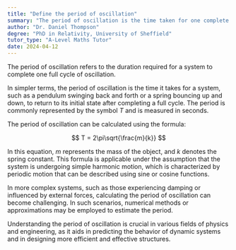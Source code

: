 ```yaml
---
title: "Define the period of oscillation"
summary: "The period of oscillation is the time taken for one complete cycle of oscillation."
author: "Dr. Daniel Thompson"
degree: "PhD in Relativity, University of Sheffield"
tutor_type: "A-Level Maths Tutor"
date: 2024-04-12
---
```


The period of oscillation refers to the duration required for a system to complete one full cycle of oscillation.

In simpler terms, the period of oscillation is the time it takes for a system, such as a pendulum swinging back and forth or a spring bouncing up and down, to return to its initial state after completing a full cycle. The period is commonly represented by the symbol $T$ and is measured in seconds.

The period of oscillation can be calculated using the formula:

$$
T = 2\pi\sqrt{\frac{m}{k}}
$$

In this equation, $m$ represents the mass of the object, and $k$ denotes the spring constant. This formula is applicable under the assumption that the system is undergoing simple harmonic motion, which is characterized by periodic motion that can be described using sine or cosine functions.

In more complex systems, such as those experiencing damping or influenced by external forces, calculating the period of oscillation can become challenging. In such scenarios, numerical methods or approximations may be employed to estimate the period.

Understanding the period of oscillation is crucial in various fields of physics and engineering, as it aids in predicting the behavior of dynamic systems and in designing more efficient and effective structures.
    